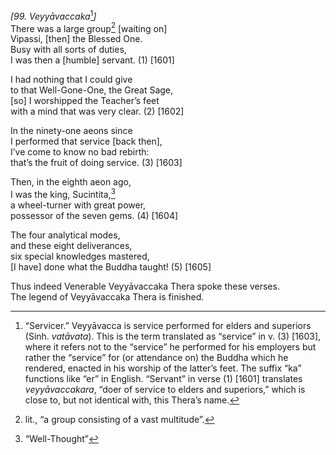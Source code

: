 *\[99. Veyyāvaccaka*[^1]*\]*  
There was a large group[^2] \[waiting on\]  
Vipassi, \[then\] the Blessed One.  
Busy with all sorts of duties,  
I was then a \[humble\] servant. (1) \[1601\]

I had nothing that I could give  
to that Well-Gone-One, the Great Sage,  
\[so\] I worshipped the Teacher’s feet  
with a mind that was very clear. (2) \[1602\]

In the ninety-one aeons since  
I performed that service \[back then\],  
I’ve come to know no bad rebirth:  
that’s the fruit of doing service. (3) \[1603\]

Then, in the eighth aeon ago,  
I was the king, Sucintita,[^3]  
a wheel-turner with great power,  
possessor of the seven gems. (4) \[1604\]

The four analytical modes,  
and these eight deliverances,  
six special knowledges mastered,  
\[I have\] done what the Buddha taught! (5) \[1605\]

Thus indeed Venerable Veyyāvaccaka Thera spoke these verses.  
The legend of Veyyāvaccaka Thera is finished.

[^1]: “Servicer.” Veyyāvacca is service performed for elders and
    superiors (Sinh. *vatāvata*). This is the term translated as
    “service” in v. (3) \[1603\], where it refers not to the “service”
    he performed for his employers but rather the “service” for (or
    attendance on) the Buddha which he rendered, enacted in his worship
    of the latter’s feet. The suffix “ka” functions like “er” in
    English. “Servant” in verse (1) \[1601\] translates
    *veyyāvaccakara*, “doer of service to elders and superiors,” which
    is close to, but not identical with, this Thera’s name.

[^2]: lit., “a group consisting of a vast multitude”.

[^3]: “Well-Thought”
